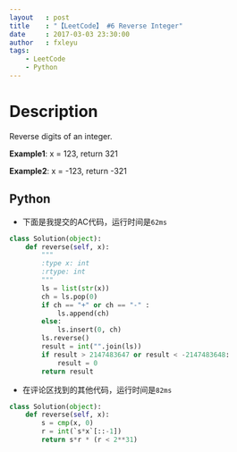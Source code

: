 ```yaml
---
layout   : post
title    : "【LeetCode】 #6 Reverse Integer"
date     : 2017-03-03 23:30:00
author   : fxleyu
tags:
    - LeetCode
    - Python
---
```

# Description
Reverse digits of an integer.

**Example1**: x = 123, return 321

**Example2**: x = -123, return -321

## Python
- 下面是我提交的AC代码，运行时间是`62ms`
```python
class Solution(object):
    def reverse(self, x):
        """
        :type x: int
        :rtype: int
        """
        ls = list(str(x))
        ch = ls.pop(0)
        if ch == "+" or ch == "-" :
            ls.append(ch)
        else:
            ls.insert(0, ch)
        ls.reverse()
        result = int("".join(ls))
        if result > 2147483647 or result < -2147483648:
            result = 0
        return result
```

- 在评论区找到的其他代码，运行时间是`82ms`
```python
class Solution(object):
    def reverse(self, x):
        s = cmp(x, 0)
        r = int(`s*x`[::-1])
        return s*r * (r < 2**31)
```

